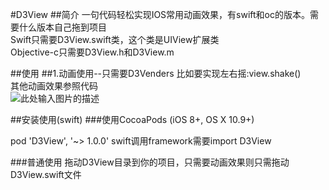 #D3View
##简介
一句代码轻松实现IOS常用动画效果，有swift和oc的版本。需要什么版本自己拖到项目  
Swift只需要D3View.swift类，这个类是UIView扩展类  
Objective-c只需要D3View.h和D3View.m  


##使用
##1.动画使用--只需要D3Venders
比如要实现左右摇:view.shake()  
其他动画效果参照代码  
![此处输入图片的描述][2]

##安装使用(swift)
###使用CocoaPods (iOS 8+, OS X 10.9+)

pod 'D3View', '~> 1.0.0'
swift调用framework需要import D3View

###普通使用
拖动D3View目录到你的项目，只需要动画效果则只需拖动D3View.swift文件


  [1]: http://7vzpd0.com1.z0.glb.clouddn.com/%E5%B1%8F%E5%B9%95%E5%BF%AB%E7%85%A7%202015-06-10%20%E4%B8%8B%E5%8D%886.01.08.png
  [2]: http://7vzpd0.com1.z0.glb.clouddn.com/mo112.gif
  [3]: http://7vzpd0.com1.z0.glb.clouddn.com/111.gif
  [4]: http://7vzpd0.com1.z0.glb.clouddn.com/%E5%B1%8F%E5%B9%95%E5%BF%AB%E7%85%A7%202015-06-10%20%E4%B8%8B%E5%8D%886.11.13.png
  [5]: http://7vzpd0.com1.z0.glb.clouddn.com/%E5%B1%8F%E5%B9%95%E5%BF%AB%E7%85%A7%202015-06-10%20%E4%B8%8B%E5%8D%886.10.12.png
  [6]: http://7vzpd0.com1.z0.glb.clouddn.com/%E5%B1%8F%E5%B9%95%E5%BF%AB%E7%85%A7%202015-06-10%20%E4%B8%8B%E5%8D%886.15.42.png
  [7]: http://7vzpd0.com1.z0.glb.clouddn.com/more.gif

